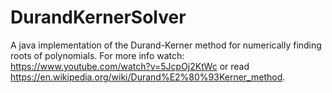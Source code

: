 # DurandKernerSolver
A java implementation of the Durand-Kerner method for numerically finding roots of polynomials.
For more info watch: https://www.youtube.com/watch?v=5JcpOj2KtWc or read https://en.wikipedia.org/wiki/Durand%E2%80%93Kerner_method.
